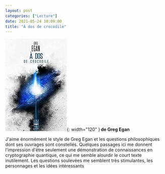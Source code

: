 ```yaml
---
layout: post
categories: ["Lecture"]
date: 2021-05-24 10:09:00
title: "À dos de crocodile"
---
```


![couverture](/assets/images/couv_lecture/doscrocodile.webp){: width="120" } **de Greg Egan**

J\'aime énormément le style de Greg Egan et les questions philosophiques
dont ses ouvrages sont constellés. Quelques passages ici me donnent
l\'impression d\'être seulement une démonstration de connaissances en
cryptographie quantique, ce qui me semble alourdir le court texte
inutilement. Les questions soulevées me semblent très stimulantes, les
personnages et les idées intéressants

